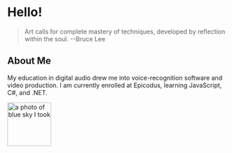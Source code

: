 # Hello! 

> Art calls for complete mastery of techniques, developed by reflection within the soul. --Bruce Lee

## About Me 

My education in digital audio drew me into voice-recognition software and video production. I am currently enrolled at Epicodus, learning JavaScript, C#, and .NET. 


<img src='img/blueSky' alt='a photo of blue sky I took' style="height:100px; width: auto">
